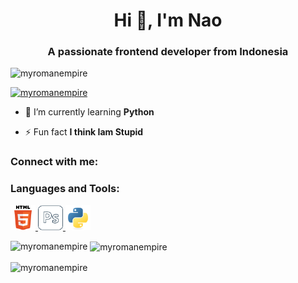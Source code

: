 <h1 align="center">Hi 👋, I'm Nao</h1>
<h3 align="center">A passionate frontend developer from Indonesia</h3>

<p align="left"> <img src="https://komarev.com/ghpvc/?username=myromanempire&label=Profile%20views&color=0e75b6&style=flat" alt="myromanempire" /> </p>

<p align="left"> <a href="https://github.com/ryo-ma/github-profile-trophy"><img src="https://github-profile-trophy.vercel.app/?username=myromanempire" alt="myromanempire" /></a> </p>

- 🌱 I’m currently learning **Python**

- ⚡ Fun fact **I think Iam Stupid**

<h3 align="left">Connect with me:</h3>
<p align="left">
</p>

<h3 align="left">Languages and Tools:</h3>
<p align="left"> <a href="https://www.w3.org/html/" target="_blank" rel="noreferrer"> <img src="https://raw.githubusercontent.com/devicons/devicon/master/icons/html5/html5-original-wordmark.svg" alt="html5" width="40" height="40"/> </a> <a href="https://www.photoshop.com/en" target="_blank" rel="noreferrer"> <img src="https://raw.githubusercontent.com/devicons/devicon/master/icons/photoshop/photoshop-line.svg" alt="photoshop" width="40" height="40"/> </a> <a href="https://www.python.org" target="_blank" rel="noreferrer"> <img src="https://raw.githubusercontent.com/devicons/devicon/master/icons/python/python-original.svg" alt="python" width="40" height="40"/> </a> </p>

<p><img align="left" src="https://github-readme-stats.vercel.app/api/top-langs?username=myromanempire&show_icons=true&locale=en&layout=compact" alt="myromanempire" /></p>

<p>&nbsp;<img align="center" src="https://github-readme-stats.vercel.app/api?username=myromanempire&show_icons=true&locale=en" alt="myromanempire" /></p>

<p><img align="center" src="https://github-readme-streak-stats.herokuapp.com/?user=myromanempire&" alt="myromanempire" /></p>
